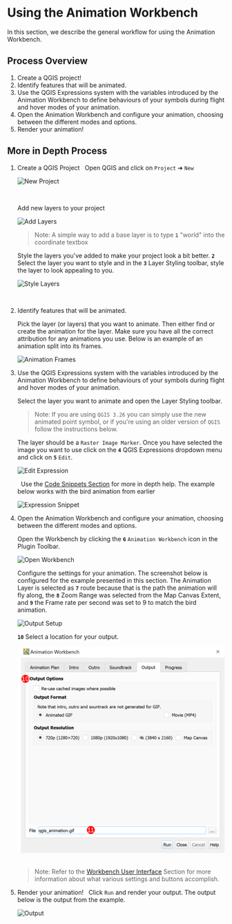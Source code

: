 # Using the Animation Workbench

In this section, we describe the general workflow for using the Animation Workbench.

## Process Overview

1. Create a QGIS project!
2. Identify features that will be animated.
3. Use the QGIS Expressions system with the variables introduced by the Animation
   Workbench to define behaviours of your symbols during flight and hover modes of your
   animation.
4. Open the Animation Workbench and configure your animation, choosing between the
   different modes and options.
5. Render your animation!

## More in Depth Process

1. Create a QGIS Project
   &nbsp;<!--Adds blank space for formatting-->
   Open QGIS and click on `Project` ➔ `New`

   ![New Project](img/004_NewProject_1.png)

   &nbsp;<!--Adds blank space for formatting-->

   Add new layers to your project

   ![Add Layers](img/005_AddLayers_1.png)

   > Note: A simple way to add a base layer is to type **`1`** "world" into the coordinate
   textbox

   Style the layers you've added to make your project look a bit better. **`2`** Select the
   layer you want to style and in the **`3`** Layer Styling toolbar, style the layer to
   look appealing to you.

   ![Style Layers](img/006_StylingLayers_1.png)

   &nbsp;<!--Adds blank space for formatting-->

2. Identify features that will be animated.
   &nbsp;<!--Adds blank space for formatting-->

   Pick the layer (or layers) that you want to animate. Then either find or create the
   animation for the layer. Make sure you have all the correct attribution for any
   animations you use. Below is an example of an animation split into its frames.

   ![Animation Frames](img/007_AnimatedLayer_1.png)

3. Use the QGIS Expressions system with the variables introduced by the Animation
   Workbench to define behaviours of your symbols during flight and hover modes of your
   animation.
   &nbsp;<!--Adds blank space for formatting-->

   Select the layer you want to animate and open the Layer Styling toolbar.

   > Note: If you are using `QGIS 3.26` you can simply use the new animated point symbol,
   or if you're using an older version of `QGIS` follow the instructions below.

   The layer should be a `Raster Image Marker`. Once you have selected the image you
   want to use click on the **`4`** QGIS Expressions dropdown menu and click on **`5`** `Edit`.

   ![Edit Expression](img/008_EditExpression_1.png)

   &nbsp;<!--Adds blank space for formatting-->
   Use the [Code Snippets Section](../library/snippets.md) for more in depth help. The
   example below works with the bird animation from earlier

   ![Expression Snippet](img/009_Expression_1.png)
   &nbsp;<!--Adds blank space for formatting-->

4. Open the Animation Workbench and configure your animation, choosing between the
   different modes and options.
   &nbsp;<!--Adds blank space for formatting-->

   Open the Workbench by clicking the **`6`** `Animation Workbench` icon in the Plugin Toolbar.

   ![Open Workbench](img/010_OpenAW_1.png)
   &nbsp;<!--Adds blank space for formatting-->

   Configure the settings for your animation. The screenshot below is configured for
   the example presented in this section. The Animation Layer is selected as **`7`** route
   because that is the path the animation will fly along, the **`8`** Zoom Range was selected
   from the Map Canvas Extent, and **`9`** the Frame rate per second was set to 9 to match
   the bird animation.

   ![Output Setup](img/011_OutputSetup_1.png)
   &nbsp;<!--Adds blank space for formatting-->

   **`10`** Select a location for your output.

   ![Output Location](img/012_Output_1.png)
   &nbsp;<!--Adds blank space for formatting-->

   > Note:  Refer to the [Workbench User Interface](../docs/../manual/workbench_ui.md) Section for more information about
   what various settings and buttons accomplish.

5. Render your animation!
   &nbsp;<!--Adds blank space for formatting-->
   Click `Run` and render your output. The output below is the output from the example.

   ![Output](img/output.gif)
